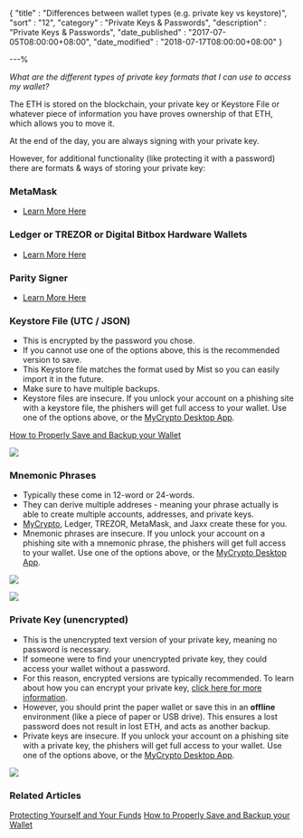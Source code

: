 {
"title" : "Differences between wallet types (e.g. private key vs keystore)",
"sort" : "12",
"category" : "Private Keys & Passwords",
"description" : "Private Keys & Passwords",
"date_published" : "2017-07-05T08:00:00+08:00",
"date_modified" : "2018-07-17T08:00:00+08:00"
}

---%

_What are the different types of private key formats that I can use to access my wallet?_

The ETH is stored on the blockchain, your private key or Keystore File or whatever piece of information you have proves ownership of that ETH, which allows you to move it.

At the end of the day, you are always signing with your private key.

However, for additional functionality (like protecting it with a password) there are formats & ways of storing your private key:

### MetaMask

* [Learn More Here](https://support.ethereumcommonwealth.io/migration/moving-from-private-key-to-metamask.html)

### Ledger or TREZOR or Digital Bitbox Hardware Wallets

* [Learn More Here](https://support.ethereumcommonwealth.io/hardware-wallets/hardware-wallet-recommendations.html)

### Parity Signer

* [Learn More Here](https://support.ethereumcommonwealth.io/accessing-your-wallet/how-to-use-the-parity-signer-with-mycrypto.html)

### Keystore File (UTC / JSON)

* This is encrypted by the password you chose.
* If you cannot use one of the options above, this is the recommended version to save.
* This Keystore file matches the format used by Mist so you can easily import it in the future.
* Make sure to have multiple backups.
* Keystore files are insecure. If you unlock your account on a phishing site with a keystore file, the phishers will get full access to your wallet. Use one of the options above, or the [MyCrypto Desktop App](https://download.mycrypto.com/).

[How to Properly Save and Backup your Wallet](https://support.ethereumcommonwealth.io/getting-started/backing-up-your-new-wallet.html)

![](https://i.imgur.com/j5S7mJU.png)

### Mnemonic Phrases

* Typically these come in 12-word or 24-words.
* They can derive multiple addreses - meaning your phrase actually is able to create multiple accounts, addresses, and private keys.
* [MyCrypto](https://download.mycrypto.com), Ledger, TREZOR, MetaMask, and Jaxx create these for you.
* Mnemonic phrases are insecure. If you unlock your account on a phishing site with a mnemonic phrase, the phishers will get full access to your wallet. Use one of the options above, or the [MyCrypto Desktop App](https://download.mycrypto.com/).


![](https://i.imgur.com/DPcFCuY.png)

![](https://i.imgur.com/uq7STuc.png)

### Private Key (unencrypted)

* This is the unencrypted text version of your private key, meaning no password is necessary.
* If someone were to find your unencrypted private key, they could access your wallet without a password.
* For this reason, encrypted versions are typically recommended. To learn about how you can encrypt your private key, [click here for more information](https://support.ethereumcommonwealth.io/private-keys-passwords/how-to-change-ethereum-account-password-unencrypted-encrypted.html).
* However, you should print the paper wallet or save this in an **offline** environment (like a piece of paper or USB drive). This ensures a lost password does not result in lost ETH, and acts as another backup.
* Private keys are insecure. If you unlock your account on a phishing site with a private key, the phishers will get full access to your wallet. Use one of the options above, or the [MyCrypto Desktop App](https://download.mycrypto.com/).

![](https://i.imgur.com/Ek8ghxf.png)

### Related Articles

[Protecting Yourself and Your Funds](https://support.ethereumcommonwealth.io/security/securing-your-ethereum.html)
[How to Properly Save and Backup your Wallet](https://support.ethereumcommonwealth.io/getting-started/backing-up-your-new-wallet.html)
